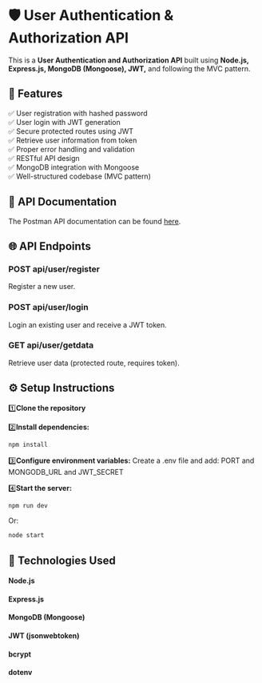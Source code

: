 # 🛡️ User Authentication & Authorization API

This is a **User Authentication and Authorization API** built using **Node.js, Express.js, MongoDB (Mongoose), JWT,** and following the MVC pattern.

## 🚀 Features

✅ User registration with hashed password  
✅ User login with JWT generation  
✅ Secure protected routes using JWT  
✅ Retrieve user information from token  
✅ Proper error handling and validation  
✅ RESTful API design  
✅ MongoDB integration with Mongoose  
✅ Well-structured codebase (MVC pattern)  

## 📖 API Documentation

The Postman API documentation can be found [here](https://documenter.getpostman.com/view/37421127/2sB2qfBzTV).

## 🌐 API Endpoints

### POST api/user/register

Register a new user.

### POST api/user/login

Login an existing user and receive a JWT token.

### GET api/user/getdata

Retrieve user data (protected route, requires token).

## ⚙️ Setup Instructions

1️⃣**Clone the repository**

2️⃣**Install dependencies:**
```bash
npm install
```
3️⃣**Configure environment variables:**
Create a .env file and add: PORT and MONGODB_URL and JWT_SECRET

4️⃣**Start the server:**
```bash
npm run dev
```
Or:
```bash
node start
```

## 🧱 Technologies Used
#### Node.js
#### Express.js
#### MongoDB (Mongoose)
#### JWT (jsonwebtoken)
#### bcrypt
#### dotenv